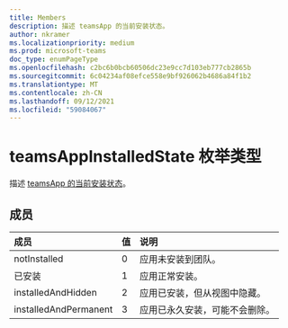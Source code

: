 ```yaml
---
title: Members
description: 描述 teamsApp 的当前安装状态。
author: nkramer
ms.localizationpriority: medium
ms.prod: microsoft-teams
doc_type: enumPageType
ms.openlocfilehash: c2bc6b0bcb60506dc23e9cc7d103eb777cb2865b
ms.sourcegitcommit: 6c04234af08efce558e9bf926062b4686a84f1b2
ms.translationtype: MT
ms.contentlocale: zh-CN
ms.lasthandoff: 09/12/2021
ms.locfileid: "59084067"
---
```

# <a name="teamsappinstalledstate-enum-type"></a>teamsAppInstalledState 枚举类型



描述 [teamsApp 的当前安装状态](teamsapp.md)。

## <a name="members"></a>成员

| 成员 | 值| 说明 |
|:---------------|:--------|:----------|
|notInstalled|0|应用未安装到团队。|
|已安装|1|应用正常安装。|
|installedAndHidden|2|应用已安装，但从视图中隐藏。|
|installedAndPermanent|3|应用已永久安装，可能不会删除。|

